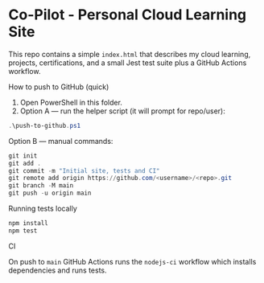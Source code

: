 # Co-Pilot - Personal Cloud Learning Site

This repo contains a simple `index.html` that describes my cloud learning, projects, certifications, and a small Jest test suite plus a GitHub Actions workflow.

How to push to GitHub (quick)
1. Open PowerShell in this folder.
2. Option A — run the helper script (it will prompt for repo/user):

```powershell
.\push-to-github.ps1
```

Option B — manual commands:

```powershell
git init
git add .
git commit -m "Initial site, tests and CI"
git remote add origin https://github.com/<username>/<repo>.git
git branch -M main
git push -u origin main
```

Running tests locally

```powershell
npm install
npm test
```

CI

On push to `main` GitHub Actions runs the `nodejs-ci` workflow which installs dependencies and runs tests.
